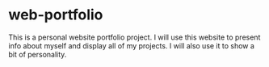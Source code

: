 # web-portfolio

This is a personal website portfolio project. 
I will use this website to present info about myself and display all of my projects.
I will also use it to show a bit of personality.
